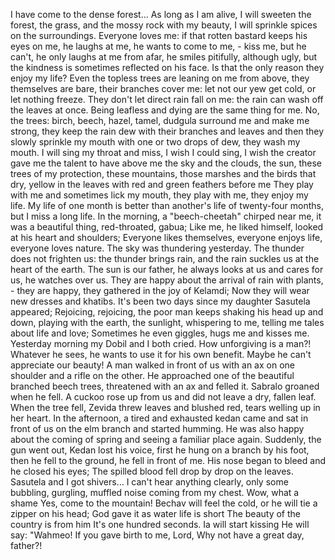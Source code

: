 I have come to the dense forest... As long as I am alive, I will sweeten the forest, the grass, and the mossy rock with my beauty, I will sprinkle spices on the surroundings. Everyone loves me: if that rotten bastard keeps his eyes on me, he laughs at me, he wants to come to me, - kiss me, but he can't, he only laughs at me from afar, he smiles pitifully, although ugly, but the kindness is sometimes reflected on his face.
Is that the only reason they enjoy my life? Even the topless trees are leaning on me from above, they themselves are bare, their branches cover me: let not our yew get cold, or let nothing freeze. They don't let direct rain fall on me: the rain can wash off the leaves at once. Being leafless and dying are the same thing for me. No, the trees: birch, beech, hazel, tamel, dudgula surround me and make me strong, they keep the rain dew with their branches and leaves and then they slowly sprinkle my mouth with one or two drops of dew, they wash my mouth. I will sing my throat and miss, I wish I could sing, I wish the creator gave me the talent to have above me the sky and the clouds, the sun, these trees of my protection, these mountains, those marshes and the birds that dry, yellow in the leaves with red and green feathers before me They play with me and sometimes lick my mouth, they play with me, they enjoy my life. My life of one month is better than another's life of twenty-four months, but I miss a long life. In the morning, a "beech-cheetah" chirped near me, it was a beautiful thing, red-throated, gabua; Like me, he liked himself, looked at his heart and shoulders; Everyone likes themselves, everyone enjoys life, everyone loves nature.
The sky was thundering yesterday. The thunder does not frighten us: the thunder brings rain, and the rain suckles us at the heart of the earth. The sun is our father, he always looks at us and cares for us, he watches over us. They are happy about the arrival of rain with plants, - they are happy, they gathered in the joy of Kelamdi; Now they will wear new dresses and khatibs. It's been two days since my daughter Sasutela appeared; Rejoicing, rejoicing, the poor man keeps shaking his head up and down, playing with the earth, the sunlight, whispering to me, telling me tales about life and love; Sometimes he even giggles, hugs me and kisses me. Yesterday morning my Dobil and I both cried.
How unforgiving is a man?! Whatever he sees, he wants to use it for his own benefit. Maybe he can't appreciate our beauty! A man walked in front of us with an ax on one shoulder and a rifle on the other. He approached one of the beautiful branched beech trees, threatened with an ax and felled it. Sabralo groaned when he fell. A cuckoo rose up from us and did not leave a dry, fallen leaf. When the tree fell, Zevida threw leaves and blushed red, tears welling up in her heart.
In the afternoon, a tired and exhausted kedan came and sat in front of us on the elm branch and started humming. He was also happy about the coming of spring and seeing a familiar place again. Suddenly, the gun went out, Kedan lost his voice, first he hung on a branch by his foot, then he fell to the ground, he fell in front of me. His nose began to bleed and he closed his eyes; The spilled blood fell drop by drop on the leaves. Sasutela and I got shivers... I can't hear anything clearly, only some bubbling, gurgling, muffled noise coming from my chest.
Wow, what a shame
Yes, come to the mountain!
Bechav will feel the cold,
or he will tie a zipper on his head;
God gave it as water
life is short
The beauty of the country is from him
It's one hundred seconds.
Ia will start kissing
He will say: "Wahmeo!
If you gave birth to me, Lord,
Why not have a great day, father?!